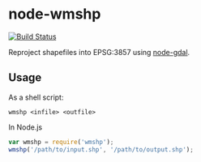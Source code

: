 # node-wmshp

[![Build Status](https://travis-ci.org/mapbox/node-wmshp.svg?branch=master)](https://travis-ci.org/mapbox/node-wmshp)

Reproject shapefiles into EPSG:3857 using [node-gdal](https://github.com/naturalatlas/node-gdal).

## Usage

As a shell script:

```
wmshp <infile> <outfile>
```

In Node.js

```js
var wmshp = require('wmshp');
wmshp('/path/to/input.shp', '/path/to/output.shp');
```
